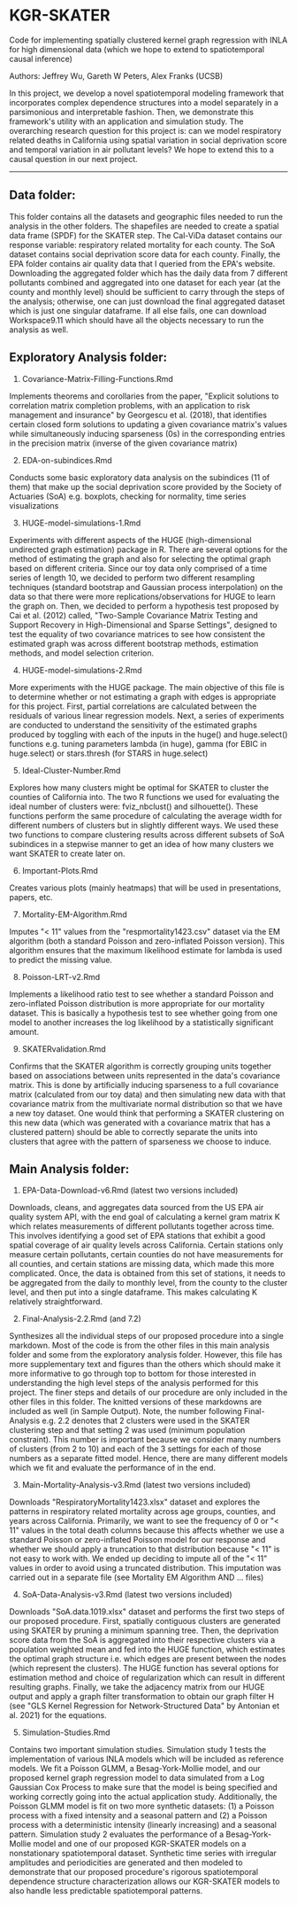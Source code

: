 # KGR-SKATER
Code for implementing spatially clustered kernel graph regression with INLA for high dimensional data (which we hope to extend to spatiotemporal causal inference)

Authors: Jeffrey Wu, Gareth W Peters, Alex Franks (UCSB)

In this project, we develop a novel spatiotemporal modeling framework that incorporates complex dependence structures into a model separately in a parsimonious and interpretable fashion. Then, we demonstrate this framework's utility with an application and simulation study. The overarching research question for this project is: can we model respiratory related deaths in California using spatial variation in social deprivation score and temporal variation in air pollutant levels? We hope to extend this to a causal question in our next project.

--------------------------------------------------------------------------------------------------------------------------------------------------------------

## Data folder: 

This folder contains all the datasets and geographic files needed to run the analysis in the other folders. The shapefiles are needed to create a spatial data frame (SPDF) for the SKATER step. The Cal-ViDa dataset contains our response variable: respiratory related mortality for each county. The SoA dataset contains social deprivation score data for each county. Finally, the EPA folder contains air quality data that I queried from the EPA's website. Downloading the aggregated folder which has the daily data from 7 different pollutants combined and aggregated into one dataset for each year (at the county and monthly level) should be sufficient to carry through the steps of the analysis; otherwise, one can just download the final aggregated dataset which is just one singular dataframe. If all else fails, one can download Workspace9.11 which should have all the objects necessary to run the analysis as well. 

## Exploratory Analysis folder: 

1. Covariance-Matrix-Filling-Functions.Rmd 

Implements theorems and corollaries from the paper, "Explicit solutions to correlation matrix completion problems, with an application to risk management and insurance" by Georgescu et al. (2018), that identifies certain closed form solutions to updating a given covariance matrix's values while simultaneously inducing sparseness (0s) in the corresponding entries in the precision matrix (inverse of the given covariance matrix) 

2. EDA-on-subindices.Rmd  

Conducts some basic exploratory data analysis on the subindices (11 of them) that make up the social deprivation score provided by the Society of Actuaries (SoA) e.g. boxplots, checking for normality, time series visualizations

3. HUGE-model-simulations-1.Rmd

Experiments with different aspects of the HUGE (high-dimensional undirected graph estimation) package in R. There are several options for the method of estimating  the graph and also for selecting the optimal graph based on different criteria. Since our toy data only comprised of a time series of length 10, we decided to perform two different resampling techniques (standard bootstrap and Gaussian process interpolation) on the data so that there were more replications/observations for HUGE to learn the graph on. Then, we decided to perform a hypothesis test proposed by Cai et al. (2012) called, "Two-Sample Covariance Matrix Testing and Support Recovery in High-Dimensional and Sparse Settings", designed to test the equality of two covariance matrices to see how consistent the estimated graph was across different bootstrap methods, estimation methods, and model selection criterion. 

4. HUGE-model-simulations-2.Rmd

More experiments with the HUGE package. The main objective of this file is to determine whether or not estimating a graph with edges is appropriate for this project. First, partial correlations are calculated between the residuals of various linear regression models. Next, a series of experiments are conducted to understand the sensitivity of the estimated graphs produced by toggling with each of the inputs in the huge() and huge.select() functions e.g. tuning parameters lambda (in huge), gamma (for EBIC in huge.select) or stars.thresh (for STARS in huge.select) 

5. Ideal-Cluster-Number.Rmd

Explores how many clusters might be optimal for SKATER to cluster the counties of California into. The two R functions we used for evaluating the ideal number of clusters were: fviz_nbclust() and silhouette(). These functions perform the same procedure of calculating the average width for different numbers of clusters but in slightly different ways. We used these two functions to compare clustering results across different subsets of SoA subindices in a stepwise manner to get an idea of how many clusters we want SKATER to create later on. 

6. Important-Plots.Rmd

Creates various plots (mainly heatmaps) that will be used in presentations, papers, etc. 

7. Mortality-EM-Algorithm.Rmd

Imputes "< 11" values from the "respmortality1423.csv" dataset via the EM algorithm (both a standard Poisson and zero-inflated Poisson version). This algorithm ensures that the maximum likelihood estimate for lambda is used to predict the missing value. 

8. Poisson-LRT-v2.Rmd 

Implements a likelihood ratio test to see whether a standard Poisson and zero-inflated Poisson distribution is more appropriate for our mortality dataset. This is basically a hypothesis test to see whether going from one model to another increases the log likelihood by a statistically significant amount. 

9. SKATERvalidation.Rmd

Confirms that the SKATER algorithm is correctly grouping units together based on associations between units represented in the data's covariance matrix. This is done by artificially inducing sparseness to a full covariance matrix (calculated from our toy data) and then simulating new data with that covariance matrix from the multivariate normal distribution so that we have a new toy dataset. One would think that performing a SKATER clustering on this new data (which was generated with a covariance matrix that has a clustered pattern) should be able to correctly separate the units into clusters that agree with the pattern of sparseness we choose to induce.

## Main Analysis folder: 

1. EPA-Data-Download-v6.Rmd (latest two versions included) 

Downloads, cleans, and aggregates data sourced from the US EPA air quality system API, with the end goal of calculating a kernel gram matrix K which relates measurements of different pollutants together across time. This involves identifying a good set of EPA stations that exhibit a good spatial coverage of air quality levels across California. Certain stations only measure certain pollutants, certain counties do not have measurements for all counties, and certain stations are missing data, which made this more complicated. Once, the data is obtained from this set of stations, it needs to be aggregated from the daily to monthly level, from the county to the cluster level, and then put into a single dataframe. This makes calculating K relatively straightforward. 

2. Final-Analysis-2.2.Rmd (and 7.2)

Synthesizes all the individual steps of our proposed procedure into a single markdown. Most of the code is from the other files in this main analysis folder and some from the exploratory analysis folder. However, this file has more supplementary text and figures than the others which should make it more informative to go through top to bottom for those interested in understanding the high level steps of the analysis performed for this project. The finer steps and details of our procedure are only included in the other files in this folder. The knitted versions of these markdowns are included as well (in Sample Output). Note, the number following Final-Analysis e.g. 2.2 denotes that 2 clusters were used in the SKATER clustering step and that setting 2 was used (minimum population constraint). This number is important because we consider many numbers of clusters (from 2 to 10) and each of the 3 settings for each of those numbers as a separate fitted model. Hence, there are many different models which we fit and evaluate the performance of in the end.  

3. Main-Mortality-Analysis-v3.Rmd (latest two versions included) 

Downloads "RespiratoryMortality1423.xlsx" dataset and explores the patterns in respiratory related mortality across age groups, counties, and years across California. Primarily, we want to see the frequency of 0 or "< 11" values in the total death columns because this affects whether we use a standard Poisson or zero-inflated Poisson model for our response and whether we should apply a truncation to that distribution because "< 11" is not easy to work with. We ended up deciding to impute all of the "< 11" values in order to avoid using a truncated distribution. This imputation was carried out in a separate file (see Mortality EM Algorithm AND ... files) 

4. SoA-Data-Analysis-v3.Rmd (latest two versions included)

Downloads "SoA.data.1019.xlsx" dataset and performs the first two steps of our proposed procedure. First, spatially contiguous clusters are generated using SKATER by pruning a minimum spanning tree. Then, the deprivation score data from the SoA is aggregated into their respective clusters via a population weighted mean and fed into the HUGE function, which estimates the optimal graph structure i.e. which edges are present between the nodes (which represent the clusters). The HUGE function has several options for estimation method and choice of regularization which can result in different resulting graphs. Finally, we take the adjacency matrix from our HUGE output and apply a graph filter transformation to obtain our graph filter H (see "GLS Kernel Regression for Network-Structured Data" by Antonian et al. 2021) for the equations. 

5. Simulation-Studies.Rmd

Contains two important simulation studies. Simulation study 1 tests the implementation of various INLA models which will be included as reference models. We fit a Poisson GLMM, a Besag-York-Mollie model, and our proposed kernel graph regression model to data simulated from a Log Gaussian Cox Process to make sure that the model is being specified and working correctly going into the actual application study. Additionally, the Poisson GLMM model is fit on two more synthetic datasets: (1) a Poisson process with a fixed intensity and a seasonal pattern and (2) a Poisson process with a deterministic intensity (linearly increasing) and a seasonal pattern. Simulation study 2 evaluates the performance of a Besag-York-Mollie model and one of our proposed KGR-SKATER models on a nonstationary spatiotemporal dataset. Synthetic time series with irregular amplitudes and periodicities are generated and then modeled to demonstrate that our proposed procedure's rigorous spatiotemporal dependence structure characterization allows our KGR-SKATER models to also handle less predictable spatiotemporal patterns. 

